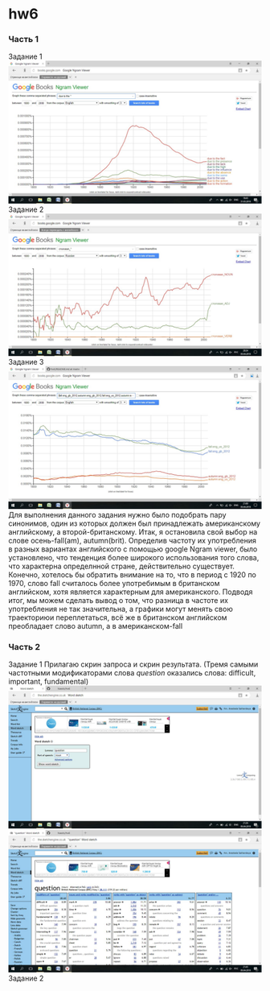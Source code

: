 # hw6
### Часть 1
Задание 1
![ ](https://github.com/Nassts/hw6/blob/master/due.jpg)
Задание 2
![ ](https://github.com/Nassts/hw6/blob/master/sptags.jpg)
Задание 3
![ ](https://github.com/Nassts/hw6/blob/master/gbus.jpg)
Для выполнения данного задания нужно было подобрать пару синонимов, один из которых должен был принадлежать американскому английскому, а второй-британскому. Итак, я остановила свой выбор на слове осень-fall(am), autumn(brit). Определив частоту их употребления в разных вариантах английского с помощью google Ngram viewer, было установлено, что тенденция более широкого использования того слова, что характерна определнной стране, действительно существует. Конечно, хотелось бы обратить внимание на то, что в период с 1920 по 1970, слово fall считалось более употребимым в британском английском, хотя является характерным для американского. Подводя итог, мы можем сделать вывод о том, что разница в частоте их употребления не так значительна, а графики могут менять свою траекториюи переплетаться, всё же в британском английском преобладает слово autumn, а в американском-fall
### Часть 2
Задание 1
Прилагаю скрин запроса и скрин результата. (Тремя самыми частотными модификаторами слова *question* оказались слова: difficult, important, fundamental)
![ ](https://github.com/Nassts/hw6/blob/master/sketchq1.jpg)
![ ](https://github.com/Nassts/hw6/blob/master/sketchq2.jpg)
Задание 2
